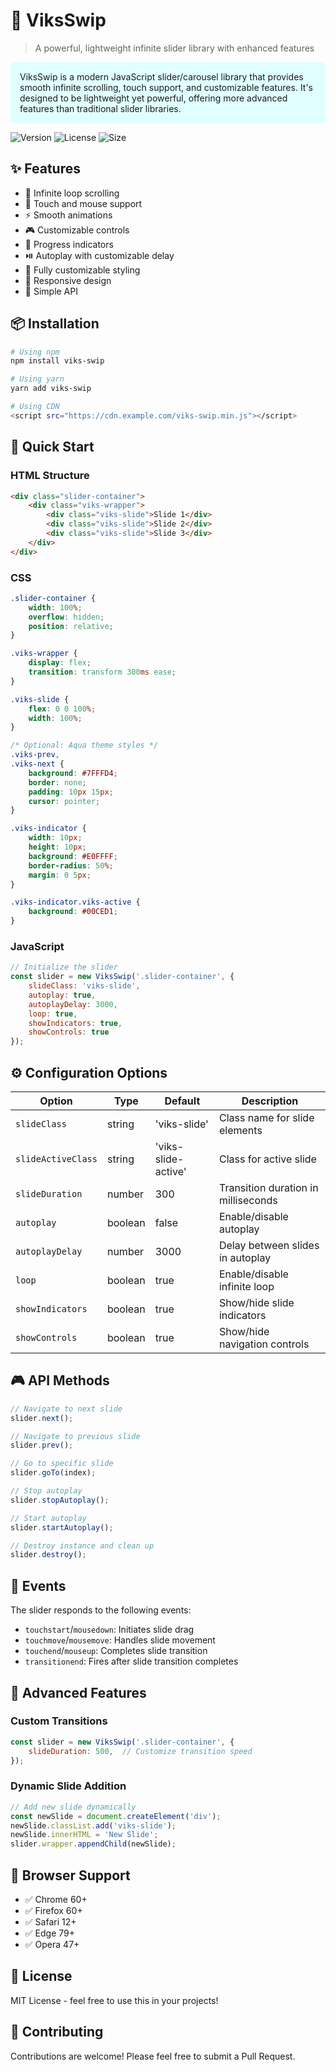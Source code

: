 # 🌊 ViksSwip
> A powerful, lightweight infinite slider library with enhanced features

<div style="background: #E0FFFF; padding: 15px; border-radius: 5px;">
ViksSwip is a modern JavaScript slider/carousel library that provides smooth infinite scrolling, touch support, and customizable features. It's designed to be lightweight yet powerful, offering more advanced features than traditional slider libraries.
</div>

![Version](https://img.shields.io/badge/version-1.0.0-7FFFD4)
![License](https://img.shields.io/badge/license-MIT-40E0D0)
![Size](https://img.shields.io/badge/size-12.5kb-48D1CC)

## ✨ Features

- 🔄 Infinite loop scrolling
- 📱 Touch and mouse support
- ⚡ Smooth animations
- 🎮 Customizable controls
- 🔵 Progress indicators
- ⏯️ Autoplay with customizable delay
- 🎨 Fully customizable styling
- 📱 Responsive design
- 🔧 Simple API

## 📦 Installation

```bash
# Using npm
npm install viks-swip

# Using yarn
yarn add viks-swip

# Using CDN
<script src="https://cdn.example.com/viks-swip.min.js"></script>
```

## 🚀 Quick Start

### HTML Structure
```html
<div class="slider-container">
    <div class="viks-wrapper">
        <div class="viks-slide">Slide 1</div>
        <div class="viks-slide">Slide 2</div>
        <div class="viks-slide">Slide 3</div>
    </div>
</div>
```

### CSS
```css
.slider-container {
    width: 100%;
    overflow: hidden;
    position: relative;
}

.viks-wrapper {
    display: flex;
    transition: transform 300ms ease;
}

.viks-slide {
    flex: 0 0 100%;
    width: 100%;
}

/* Optional: Aqua theme styles */
.viks-prev,
.viks-next {
    background: #7FFFD4;
    border: none;
    padding: 10px 15px;
    cursor: pointer;
}

.viks-indicator {
    width: 10px;
    height: 10px;
    background: #E0FFFF;
    border-radius: 50%;
    margin: 0 5px;
}

.viks-indicator.viks-active {
    background: #00CED1;
}
```

### JavaScript
```javascript
// Initialize the slider
const slider = new ViksSwip('.slider-container', {
    slideClass: 'viks-slide',
    autoplay: true,
    autoplayDelay: 3000,
    loop: true,
    showIndicators: true,
    showControls: true
});
```

## ⚙️ Configuration Options

| Option | Type | Default | Description |
|--------|------|---------|-------------|
| `slideClass` | string | 'viks-slide' | Class name for slide elements |
| `slideActiveClass` | string | 'viks-slide-active' | Class for active slide |
| `slideDuration` | number | 300 | Transition duration in milliseconds |
| `autoplay` | boolean | false | Enable/disable autoplay |
| `autoplayDelay` | number | 3000 | Delay between slides in autoplay |
| `loop` | boolean | true | Enable/disable infinite loop |
| `showIndicators` | boolean | true | Show/hide slide indicators |
| `showControls` | boolean | true | Show/hide navigation controls |

## 🎮 API Methods

```javascript
// Navigate to next slide
slider.next();

// Navigate to previous slide
slider.prev();

// Go to specific slide
slider.goTo(index);

// Stop autoplay
slider.stopAutoplay();

// Start autoplay
slider.startAutoplay();

// Destroy instance and clean up
slider.destroy();
```

## 🎯 Events

The slider responds to the following events:

- `touchstart`/`mousedown`: Initiates slide drag
- `touchmove`/`mousemove`: Handles slide movement
- `touchend`/`mouseup`: Completes slide transition
- `transitionend`: Fires after slide transition completes

## 💫 Advanced Features

### Custom Transitions
```javascript
const slider = new ViksSwip('.slider-container', {
    slideDuration: 500,  // Customize transition speed
});
```

### Dynamic Slide Addition
```javascript
// Add new slide dynamically
const newSlide = document.createElement('div');
newSlide.classList.add('viks-slide');
newSlide.innerHTML = 'New Slide';
slider.wrapper.appendChild(newSlide);
```

## 🔧 Browser Support

- ✅ Chrome 60+
- ✅ Firefox 60+
- ✅ Safari 12+
- ✅ Edge 79+
- ✅ Opera 47+

## 📝 License

MIT License - feel free to use this in your projects!

## 🤝 Contributing

Contributions are welcome! Please feel free to submit a Pull Request.